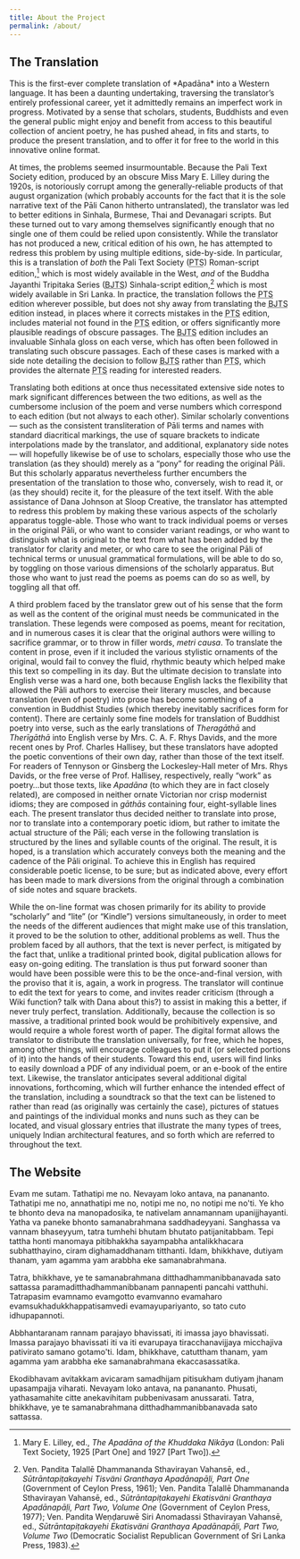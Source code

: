 ```yaml
---
title: About the Project
permalink: /about/
---
```


## The Translation

<p class="lead">This is the first-ever complete translation of *Apadāna* into a Western
language. It has been a daunting undertaking, traversing the
translator’s entirely professional career, yet it admittedly remains an
imperfect work in progress. Motivated by a sense that scholars,
students, Buddhists and even the general public might enjoy and benefit
from access to this beautiful collection of ancient poetry, he has
pushed ahead, in fits and starts, to produce the present translation,
and to offer it for free to the world in this innovative online format.</p>

At times, the problems seemed insurmountable. Because the Pali Text
Society edition, produced by an obscure Miss Mary E. Lilley during the
1920s, is notoriously corrupt among the generally-reliable products of
that august organization (which probably accounts for the fact that it
is the sole narrative text of the Pāli Canon hitherto untranslated), the
translator was led to better editions in Sinhala, Burmese, Thai and
Devanagari scripts. But these turned out to vary among themselves
significantly enough that no single one of them could be relied upon
consistently. While the translator has not produced a new, critical
edition of his own, he has attempted to redress this problem by using
multiple editions, side-by-side. In particular, this is a translation of
*both* the Pali Text Society (<abbr title="Pali Text Society">PTS</abbr>) Roman-script edition,[^1] which is
most widely available in the West, *and* of the Buddha Jayanthi
Tripitaka Series (<abbr title="Buddha Jayanthi Tripitaka Series">BJTS</abbr>) Sinhala-script edition,[^2] which is most widely
available in Sri Lanka. In practice, the translation follows the <abbr title="Pali Text Society">PTS</abbr>
edition wherever possible, but does not shy away from translating the
<abbr title="Buddha Jayanthi Tripitaka Series">BJTS</abbr> edition instead, in places where it corrects mistakes in the <abbr title="Pali Text Society">PTS</abbr>
edition, includes material not found in the <abbr title="Pali Text Society">PTS</abbr> edition, or offers
significantly more plausible readings of obscure passages. The <abbr title="Buddha Jayanthi Tripitaka Series">BJTS</abbr>
edition includes an invaluable Sinhala gloss on each verse, which has
often been followed in translating such obscure passages. Each of these
cases is marked with a side note detailing the decision to follow <abbr title="Buddha Jayanthi Tripitaka Series">BJTS</abbr>
rather than <abbr title="Pali Text Society">PTS</abbr>, which provides the alternate <abbr title="Pali Text Society">PTS</abbr> reading for interested
readers.

Translating both editions at once thus necessitated extensive side notes
to mark significant differences between the two editions, as well as the
cumbersome inclusion of the poem and verse numbers which correspond to
each edition (but not always to each other). Similar scholarly
conventions — such as the consistent transliteration of Pāli terms and
names with standard diacritical markings, the use of square brackets to
indicate interpolations made by the translator, and additional,
explanatory side notes — will hopefully likewise be of use to scholars,
especially those who use the translation (as they should) merely as a
“pony” for reading the original Pāli. But this scholarly apparatus
nevertheless further encumbers the presentation of the translation to
those who, conversely, wish to read it, or (as they should) recite it,
for the pleasure of the text itself. With the able assistance of Dana
Johnson at Sloop Creative, the translator has attempted to redress this
problem by making these various aspects of the scholarly apparatus
toggle-able. Those who want to track individual poems or verses in the
original Pāli, or who want to consider variant readings, or who want to
distinguish what is original to the text from what has been added by the
translator for clarity and meter, or who care to see the original Pāli
of technical terms or unusual grammatical formulations, will be able to
do so, by toggling on those various dimensions of the scholarly
apparatus. But those who want to just read the poems as poems can do so
as well, by toggling all that off.

A third problem faced by the translator grew out of his sense that the
form as well as the content of the original must needs be communicated
in the translation. These legends were composed as poems, meant for
recitation, and in numerous cases it is clear that the original authors
were willing to sacrifice grammar, or to throw in filler words, *metri
causa*. To translate the content in prose, even if it included the
various stylistic ornaments of the original, would fail to convey the
fluid, rhythmic beauty which helped make this text so compelling in its
day. But the ultimate decision to translate into English verse was a
hard one, both because English lacks the flexibility that allowed the
Pāli authors to exercise their literary muscles, and because translation
(even of poetry) into prose has become something of a convention in
Buddhist Studies (which thereby inevitably sacrifices form for content).
There are certainly some fine models for translation of Buddhist poetry
into verse, such as the early translations of *Theragāthā* and
*Therīgāthā* into English verse by Mrs. C. A. F. Rhys Davids, and the
more recent ones by Prof. Charles Hallisey, but these translators have
adopted the poetic conventions of their own day, rather than those of
the text itself. For readers of Tennyson or Ginsberg the Lockesley-Hall
meter of Mrs. Rhys Davids, or the free verse of Prof. Hallisey,
respectively, really “work” as poetry…but those texts, like *Apadāna*
(to which they are in fact closely related), are composed in neither
ornate Victorian nor crisp modernist idioms; they are composed in
*gāthās* containing four, eight-syllable lines each. The present
translator thus decided neither to translate into prose, nor to
translate into a contemporary poetic idiom, but rather to imitate the
actual structure of the Pāli; each verse in the following translation is
structured by the lines and syllable counts of the original. The result,
it is hoped, is a translation which accurately conveys both the meaning
and the cadence of the Pāli original. To achieve this in English has
required considerable poetic license, to be sure; but as indicated
above, every effort has been made to mark diversions from the original
through a combination of side notes and square brackets.

While the on-line format was chosen primarily for its ability to provide
“scholarly” and “lite” (or “Kindle”) versions simultaneously, in order
to meet the needs of the different audiences that might make use of this
translation, it proved to be the solution to other, additional problems
as well. Thus the problem faced by all authors, that the text is never
perfect, is mitigated by the fact that, unlike a traditional printed
book, digital publication allows for easy on-going editing. The
translation is thus put forward sooner than would have been possible
were this to be the once-and-final version, with the proviso that it is,
again, a work in progress. The translator will continue to edit the text
for years to come, and invites reader criticism (through a Wiki
function? talk with Dana about this?) to assist in making this a better,
if never truly perfect, translation. Additionally, because the
collection is so massive, a traditional printed book would be
prohibitively expensive, and would require a whole forest worth of
paper. The digital format allows the translator to distribute the
translation universally, for free, which he hopes, among other things,
will encourage colleagues to put it (or selected portions of it) into
the hands of their students. Toward this end, users will find links to
easily download a PDF of any individual poem, or an e-book of the entire
text. Likewise, the translator anticipates several additional digital
innovations, forthcoming, which will further enhance the intended effect
of the translation, including a soundtrack so that the text can be
listened to rather than read (as originally was certainly the case),
pictures of statues and paintings of the individual monks and nuns such
as they can be located, and visual glossary entries that illustrate the
many types of trees, uniquely Indian architectural features, and so
forth which are referred to throughout the text.

## The Website
Evam me sutam. Tathatipi me no. Nevayam loko antava, na panananto. Tathatipi me no, annathatipi me no, notipi me no, no notipi me no'ti. Ye kho te bhonto deva na manopadosika, te nativelam annamannam upanijjhayanti. Yatha va paneke bhonto samanabrahmana saddhadeyyani. Sanghassa va vannam bhaseyyum, tatra tumhehi bhutam bhutato patijanitabbam. Tepi tattha honti manomaya pitibhakkha sayampabha antalikkhacara subhatthayino, ciram dighamaddhanam titthanti. Idam, bhikkhave, dutiyam thanam, yam agamma yam arabbha eke samanabrahmana.

Tatra, bhikkhave, ye te samanabrahmana ditthadhammanibbanavada sato sattassa paramaditthadhammanibbanam pannapenti pancahi vatthuhi. Tatrapasim evamnamo evamgotto evamvanno evamaharo evamsukhadukkhappatisamvedi evamayupariyanto, so tato cuto idhupapannoti.

Abbhantaranam rannam parajayo bhavissati, iti imassa jayo bhavissati. Imassa parajayo bhavissati iti va iti evarupaya tiracchanavijjaya micchajiva pativirato samano gotamo'ti. Idam, bhikkhave, catuttham thanam, yam agamma yam arabbha eke samanabrahmana ekaccasassatika.

Ekodibhavam avitakkam avicaram samadhijam pitisukham dutiyam jhanam upasampajja viharati. Nevayam loko antava, na panananto. Phusati, yathasamahite citte anekavihitam pubbenivasam anussarati. Tatra, bhikkhave, ye te samanabrahmana ditthadhammanibbanavada sato sattassa.

[^1]: Mary E. Lilley, ed., *The Apadāna of the Khuddaka Nikāya* (London:
    Pali Text Society, 1925 \[Part One\] and 1927 \[Part Two\]).

[^2]: Ven. Pandita Talallē Dhammananda Sthavirayan Vahansē, ed.,
    *Sūtrāntapiṭakayehi Tisväni Granthaya Apadānapāḷi, Part One*
    (Government of Ceylon Press, 1961); Ven. Pandita Talallē Dhammananda
    Sthavirayan Vahansē, ed., *Sūtrāntapiṭakayehi Ekatisväni Granthaya
    Apadānapāḷi, Part Two, Volume One* (Government of Ceylon Press,
    1977); Ven. Pandita Weṇḍaruwē Siri Anomadassi Sthavirayan Vahansē,
    ed., *Sūtrāntapiṭakayehi Ekatisväni Granthaya Apadānapāḷi, Part Two,
    Volume Two* (Democratic Socialist Republican Government of Sri Lanka
    Press, 1983).

